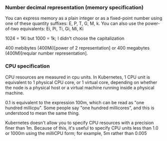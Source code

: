   ### Number decimal representation (memory specification)
  You can express memory as a plain integer or as a fixed-point number using one of these quantity suffixes: E, P, T, G, M, k. You can also use the power-of-two equivalents: Ei, Pi, Ti, Gi, Mi, Ki
  
  1024 = 1Ki but 1000 = 1k; I didn't choose the capitalization

  400 mebibytes (400Mi)[power of 2 representation] or 400 megabytes (400M)[reqular number representation].

  ### CPU specification
  CPU resources are measured in cpu units. In Kubernetes, 1 CPU unit is equivalent to 1 physical CPU core, or 1 virtual core, depending on whether the node is a physical host or a virtual machine running inside a physical machine.

  0.1 is equivalent to the expression 100m, which can be read as "one hundred millicpu". Some people say "one hundred millicores", and this is understood to mean the same thing.

  Kubernetes doesn't allow you to specify CPU resources with a precision finer than 1m. Because of this, it's useful to specify CPU units less than 1.0 or 1000m using the milliCPU form; for example, 5m rather than 0.005

  
